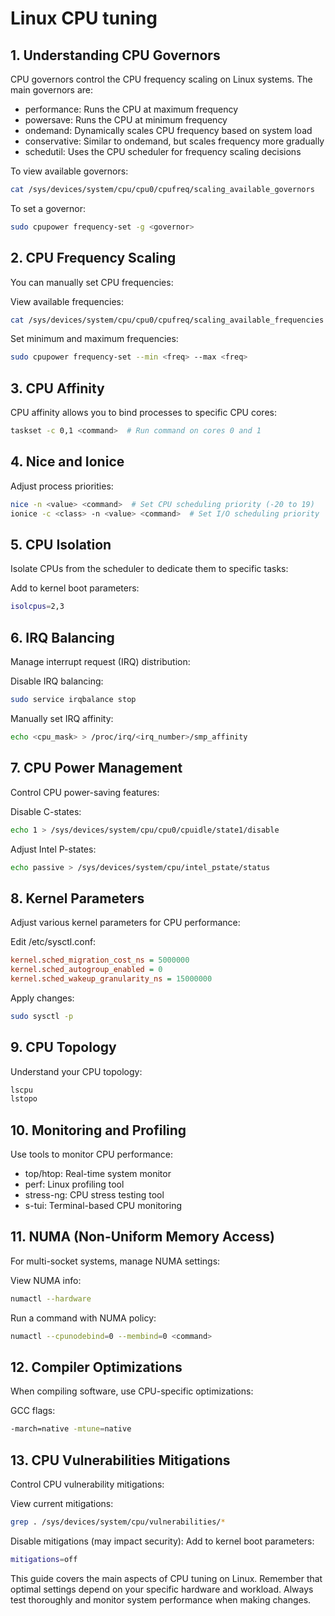 # Linux CPU tuning

## 1. Understanding CPU Governors

CPU governors control the CPU frequency scaling on Linux systems. The main governors are:

- performance: Runs the CPU at maximum frequency
- powersave: Runs the CPU at minimum frequency
- ondemand: Dynamically scales CPU frequency based on system load
- conservative: Similar to ondemand, but scales frequency more gradually
- schedutil: Uses the CPU scheduler for frequency scaling decisions

To view available governors:
```bash
cat /sys/devices/system/cpu/cpu0/cpufreq/scaling_available_governors
```

To set a governor:
```bash
sudo cpupower frequency-set -g <governor>
```

## 2. CPU Frequency Scaling

You can manually set CPU frequencies:

View available frequencies:
```bash
cat /sys/devices/system/cpu/cpu0/cpufreq/scaling_available_frequencies
```

Set minimum and maximum frequencies:
```bash
sudo cpupower frequency-set --min <freq> --max <freq>
```

## 3. CPU Affinity

CPU affinity allows you to bind processes to specific CPU cores:

```bash
taskset -c 0,1 <command>  # Run command on cores 0 and 1
```

## 4. Nice and Ionice

Adjust process priorities:

```bash
nice -n <value> <command>  # Set CPU scheduling priority (-20 to 19)
ionice -c <class> -n <value> <command>  # Set I/O scheduling priority
```

## 5. CPU Isolation

Isolate CPUs from the scheduler to dedicate them to specific tasks:

Add to kernel boot parameters:
```bash
isolcpus=2,3
```

## 6. IRQ Balancing

Manage interrupt request (IRQ) distribution:

Disable IRQ balancing:
```bash
sudo service irqbalance stop
```

Manually set IRQ affinity:
```bash
echo <cpu_mask> > /proc/irq/<irq_number>/smp_affinity
```

## 7. CPU Power Management

Control CPU power-saving features:

Disable C-states:
```bash
echo 1 > /sys/devices/system/cpu/cpu0/cpuidle/state1/disable
```

Adjust Intel P-states:
```bash
echo passive > /sys/devices/system/cpu/intel_pstate/status
```

## 8. Kernel Parameters

Adjust various kernel parameters for CPU performance:

Edit /etc/sysctl.conf:
```ini
kernel.sched_migration_cost_ns = 5000000
kernel.sched_autogroup_enabled = 0
kernel.sched_wakeup_granularity_ns = 15000000
```

Apply changes:
```bash
sudo sysctl -p
```

## 9. CPU Topology

Understand your CPU topology:
```bash
lscpu
lstopo
```

## 10. Monitoring and Profiling

Use tools to monitor CPU performance:

- top/htop: Real-time system monitor
- perf: Linux profiling tool
- stress-ng: CPU stress testing tool
- s-tui: Terminal-based CPU monitoring

## 11. NUMA (Non-Uniform Memory Access)

For multi-socket systems, manage NUMA settings:

View NUMA info:
```bash
numactl --hardware
```

Run a command with NUMA policy:
```bash
numactl --cpunodebind=0 --membind=0 <command>
```

## 12. Compiler Optimizations

When compiling software, use CPU-specific optimizations:

GCC flags:
```bash
-march=native -mtune=native
```

## 13. CPU Vulnerabilities Mitigations

Control CPU vulnerability mitigations:

View current mitigations:
```bash
grep . /sys/devices/system/cpu/vulnerabilities/*
```

Disable mitigations (may impact security):
Add to kernel boot parameters:
```bash
mitigations=off
```

This guide covers the main aspects of CPU tuning on Linux. Remember that optimal settings depend on your specific hardware and workload. Always test thoroughly and monitor system performance when making changes.
